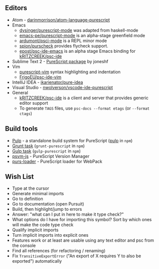 ## Editors

- Atom - [darinmorrison/atom-language-purescript](https://github.com/darinmorrison/atom-language-purescript)
- Emacs
  - [dysinger/purescript-mode](https://github.com/dysinger/purescript-mode) was adapted from haskell-mode
  - [emacs-pe/purescript-mode](https://github.com/emacs-pe/purescript-mode) is an alpha-stage greenfield mode
  - [ardumont/psci-mode](https://github.com/ardumont/emacs-psci) is a REPL minor mode
  - [spion/purscheck](https://github.com/spion/purscheck) provides flycheck support.
  - [epost/psc-ide-emacs](https://github.com/epost/psc-ide-emacs) is an alpha stage Emacs binding for [kRITZCREEK/psc-ide](https://github.com/kRITZCREEK/psc-ide)
- Sublime Text 2 - [PureScript package](https://sublime.wbond.net/search/PureScript) by joneshf
- Vim
  - [purescript-vim](https://github.com/raichoo/purescript-vim) syntax highlighting and indentation
  - [FrigoEU/psc-ide-vim](https://github.com/FrigoEU/psc-ide-vim/)
- IntelliJ IDEA - [ikarienator/pure-idea](https://github.com/ikarienator/pure-idea)
- Visual Studio - [nwolverson/vscode-ide-purescript](https://github.com/nwolverson/vscode-ide-purescript)
- General
  - [kRITZCREEK/psc-ide](https://github.com/kRITZCREEK/psc-ide) is a client and server that provides  generic editor support
  - To generate `TAGS` files, use `psc-docs --format etags` (or `--format ctags`)

## Build tools

- [Pulp](https://github.com/bodil/pulp) - a standalone build system for PureScript ([pulp](https://www.npmjs.com/package/pulp) in `npm`)
- [Grunt task](https://github.com/purescript-contrib/grunt-purescript) (`grunt-purescript` in `npm`)
- [Gulp task](https://github.com/purescript-contrib/gulp-purescript) (`gulp-purescript` in `npm`)
- [psvm-js](https://github.com/ThomasCrvsr/psvm-js) - PureScript Version Manager
- [purs-loader](https://github.com/ethul/purs-loader/) - PureScript loader for WebPack

## Wish List

- Type at the cursor
- Generate minimal imports
- Go to definition 
- Go to documentation (open Pursuit)
- Build, then highlight/jump to errors
- Answer: "what can I put in here to make it type check?"
- What options do I have for importing this symbol? Sort by which ones will make the code type check
- Qualify implicit imports
- Turn implicit imports into explicit ones
- Features work or at least are usable using any text editor and psc from the console
- Find all references (for refactoring / renaming)
- Fix `TransitiveExportError` ("An export of X requires Y to also be exported") automatically